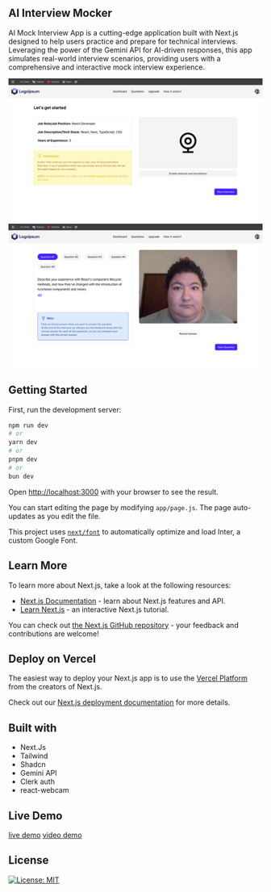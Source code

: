 ## AI Interview Mocker 
AI Mock Interview App is a cutting-edge application built with Next.js designed to help users practice and prepare for technical interviews. Leveraging the power of the Gemini API for AI-driven responses, this app simulates real-world interview scenarios, providing users with a comprehensive and interactive mock interview experience.

![app screen 1](./Interview-1.png)
![app screen 2](./Interview-2.png) 

## Getting Started

First, run the development server:

```bash
npm run dev
# or
yarn dev
# or
pnpm dev
# or
bun dev
```

Open [http://localhost:3000](http://localhost:3000) with your browser to see the result.

You can start editing the page by modifying `app/page.js`. The page auto-updates as you edit the file.

This project uses [`next/font`](https://nextjs.org/docs/basic-features/font-optimization) to automatically optimize and load Inter, a custom Google Font.

## Learn More

To learn more about Next.js, take a look at the following resources:

- [Next.js Documentation](https://nextjs.org/docs) - learn about Next.js features and API.
- [Learn Next.js](https://nextjs.org/learn) - an interactive Next.js tutorial.

You can check out [the Next.js GitHub repository](https://github.com/vercel/next.js/) - your feedback and contributions are welcome!

## Deploy on Vercel

The easiest way to deploy your Next.js app is to use the [Vercel Platform](https://vercel.com/new?utm_medium=default-template&filter=next.js&utm_source=create-next-app&utm_campaign=create-next-app-readme) from the creators of Next.js.

Check out our [Next.js deployment documentation](https://nextjs.org/docs/deployment) for more details.

## Built with

- Next.Js
- Tailwind
- Shadcn
- Gemini API
- Clerk auth 
- react-webcam

## Live Demo
[live demo](https://ai-iterview-mocker.vercel.app/)
[video demo](https://www.youtube.com/watch?v=VlzZRd5lEu4&ab_channel=C%C3%B3digoSimple)

## License
[![License: MIT](https://img.shields.io/badge/License-MIT-yellow.svg)](https://opensource.org/licenses/MIT)



